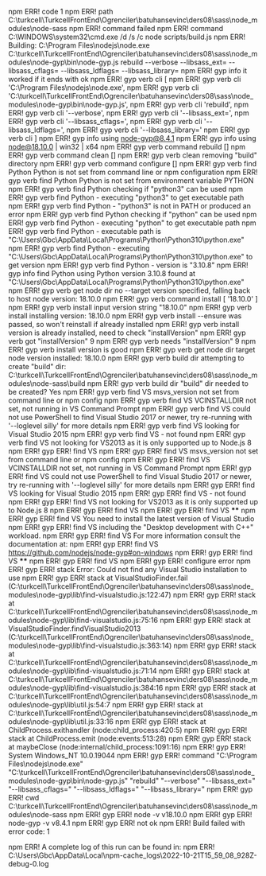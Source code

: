 npm ERR! code 1
npm ERR! path C:\turkcell\TurkcellFrontEnd\Ogrenciler\batuhansevinc\ders08\sass\node_modules\node-sass
npm ERR! command failed
npm ERR! command C:\WINDOWS\system32\cmd.exe /d /s /c node scripts/build.js
npm ERR! Building: C:\Program Files\nodejs\node.exe C:\turkcell\TurkcellFrontEnd\Ogrenciler\batuhansevinc\ders08\sass\node_modules\node-gyp\bin\node-gyp.js rebuild --verbose --libsass_ext= --libsass_cflags=
--libsass_ldflags= --libsass_library=
npm ERR! gyp info it worked if it ends with ok
npm ERR! gyp verb cli [
npm ERR! gyp verb cli 'C:\\Program Files\\nodejs\\node.exe',
npm ERR! gyp verb cli 'C:\\turkcell\\TurkcellFrontEnd\\Ogrenciler\\batuhansevinc\\ders08\\sass\\node_modules\\node-gyp\\bin\\node-gyp.js',
npm ERR! gyp verb cli 'rebuild',
npm ERR! gyp verb cli '--verbose',
npm ERR! gyp verb cli '--libsass_ext=',
npm ERR! gyp verb cli '--libsass_cflags=',
npm ERR! gyp verb cli '--libsass_ldflags=',
npm ERR! gyp verb cli '--libsass_library='
npm ERR! gyp verb cli ]
npm ERR! gyp info using node-gyp@8.4.1
npm ERR! gyp info using node@18.10.0 | win32 | x64
npm ERR! gyp verb command rebuild []
npm ERR! gyp verb command clean []
npm ERR! gyp verb clean removing "build" directory
npm ERR! gyp verb command configure []
npm ERR! gyp verb find Python Python is not set from command line or npm configuration
npm ERR! gyp verb find Python Python is not set from environment variable PYTHON
npm ERR! gyp verb find Python checking if "python3" can be used
npm ERR! gyp verb find Python - executing "python3" to get executable path
npm ERR! gyp verb find Python - "python3" is not in PATH or produced an error
npm ERR! gyp verb find Python checking if "python" can be used
npm ERR! gyp verb find Python - executing "python" to get executable path
npm ERR! gyp verb find Python - executable path is "C:\Users\Gbc\AppData\Local\Programs\Python\Python310\python.exe"
npm ERR! gyp verb find Python - executing "C:\Users\Gbc\AppData\Local\Programs\Python\Python310\python.exe" to get version
npm ERR! gyp verb find Python - version is "3.10.8"
npm ERR! gyp info find Python using Python version 3.10.8 found at "C:\Users\Gbc\AppData\Local\Programs\Python\Python310\python.exe"
npm ERR! gyp verb get node dir no --target version specified, falling back to host node version: 18.10.0
npm ERR! gyp verb command install [ '18.10.0' ]
npm ERR! gyp verb install input version string "18.10.0"
npm ERR! gyp verb install installing version: 18.10.0
npm ERR! gyp verb install --ensure was passed, so won't reinstall if already installed
npm ERR! gyp verb install version is already installed, need to check "installVersion"
npm ERR! gyp verb got "installVersion" 9
npm ERR! gyp verb needs "installVersion" 9
npm ERR! gyp verb install version is good
npm ERR! gyp verb get node dir target node version installed: 18.10.0
npm ERR! gyp verb build dir attempting to create "build" dir: C:\turkcell\TurkcellFrontEnd\Ogrenciler\batuhansevinc\ders08\sass\node_modules\node-sass\build
npm ERR! gyp verb build dir "build" dir needed to be created? Yes
npm ERR! gyp verb find VS msvs_version not set from command line or npm config
npm ERR! gyp verb find VS VCINSTALLDIR not set, not running in VS Command Prompt
npm ERR! gyp verb find VS could not use PowerShell to find Visual Studio 2017 or newer, try re-running with '--loglevel silly' for more details
npm ERR! gyp verb find VS looking for Visual Studio 2015
npm ERR! gyp verb find VS - not found
npm ERR! gyp verb find VS not looking for VS2013 as it is only supported up to Node.js 8
npm ERR! gyp ERR! find VS
npm ERR! gyp ERR! find VS msvs_version not set from command line or npm config
npm ERR! gyp ERR! find VS VCINSTALLDIR not set, not running in VS Command Prompt
npm ERR! gyp ERR! find VS could not use PowerShell to find Visual Studio 2017 or newer, try re-running with '--loglevel silly' for more details
npm ERR! gyp ERR! find VS looking for Visual Studio 2015
npm ERR! gyp ERR! find VS - not found
npm ERR! gyp ERR! find VS not looking for VS2013 as it is only supported up to Node.js 8
npm ERR! gyp ERR! find VS
npm ERR! gyp ERR! find VS ******************************\*\*******************************
npm ERR! gyp ERR! find VS You need to install the latest version of Visual Studio
npm ERR! gyp ERR! find VS including the "Desktop development with C++" workload.
npm ERR! gyp ERR! find VS For more information consult the documentation at:
npm ERR! gyp ERR! find VS https://github.com/nodejs/node-gyp#on-windows
npm ERR! gyp ERR! find VS ******************************\*\*******************************
npm ERR! gyp ERR! find VS
npm ERR! gyp ERR! configure error
npm ERR! gyp ERR! stack Error: Could not find any Visual Studio installation to use
npm ERR! gyp ERR! stack at VisualStudioFinder.fail (C:\turkcell\TurkcellFrontEnd\Ogrenciler\batuhansevinc\ders08\sass\node_modules\node-gyp\lib\find-visualstudio.js:122:47)
npm ERR! gyp ERR! stack at C:\turkcell\TurkcellFrontEnd\Ogrenciler\batuhansevinc\ders08\sass\node_modules\node-gyp\lib\find-visualstudio.js:75:16
npm ERR! gyp ERR! stack at VisualStudioFinder.findVisualStudio2013 (C:\turkcell\TurkcellFrontEnd\Ogrenciler\batuhansevinc\ders08\sass\node_modules\node-gyp\lib\find-visualstudio.js:363:14)
npm ERR! gyp ERR! stack at C:\turkcell\TurkcellFrontEnd\Ogrenciler\batuhansevinc\ders08\sass\node_modules\node-gyp\lib\find-visualstudio.js:71:14
npm ERR! gyp ERR! stack at C:\turkcell\TurkcellFrontEnd\Ogrenciler\batuhansevinc\ders08\sass\node_modules\node-gyp\lib\find-visualstudio.js:384:16
npm ERR! gyp ERR! stack at C:\turkcell\TurkcellFrontEnd\Ogrenciler\batuhansevinc\ders08\sass\node_modules\node-gyp\lib\util.js:54:7
npm ERR! gyp ERR! stack at C:\turkcell\TurkcellFrontEnd\Ogrenciler\batuhansevinc\ders08\sass\node_modules\node-gyp\lib\util.js:33:16
npm ERR! gyp ERR! stack at ChildProcess.exithandler (node:child_process:420:5)
npm ERR! gyp ERR! stack at ChildProcess.emit (node:events:513:28)
npm ERR! gyp ERR! stack at maybeClose (node:internal/child_process:1091:16)
npm ERR! gyp ERR! System Windows_NT 10.0.19044
npm ERR! gyp ERR! command "C:\\Program Files\\nodejs\\node.exe" "C:\\turkcell\\TurkcellFrontEnd\\Ogrenciler\\batuhansevinc\\ders08\\sass\\node_modules\\node-gyp\\bin\\node-gyp.js" "rebuild" "--verbose" "--libsass_ext=" "--libsass_cflags=" "--libsass_ldflags=" "--libsass_library="
npm ERR! gyp ERR! cwd C:\turkcell\TurkcellFrontEnd\Ogrenciler\batuhansevinc\ders08\sass\node_modules\node-sass
npm ERR! gyp ERR! node -v v18.10.0
npm ERR! gyp ERR! node-gyp -v v8.4.1
npm ERR! gyp ERR! not ok
npm ERR! Build failed with error code: 1

npm ERR! A complete log of this run can be found in:
npm ERR! C:\Users\Gbc\AppData\Local\npm-cache_logs\2022-10-21T15_59_08_928Z-debug-0.log
